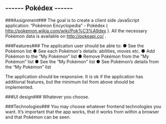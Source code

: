  ## ------ Pokédex ------ ##
 
###Assignment###
The goal is to create a client side JavaScript application: “Pokémon Encyclopedia” - Pokédex
( http://pokemon.wikia.com/wiki/Pok%C3%A9dex ).
All the necessary Pokémon data is available on http://pokeapi.co/ .


###Features###
The application user should be able to:
● See the Pokémon list
● See each Pokémon's details: abilities, moves etc.
● Add Pokémon to the “My Pokémon” list
● Remove Pokémon from the “My Pokémon” list
● See the “My Pokémon” list
● See Pokémon’s details from the “My Pokémon” list

The application should be responsive.
It is ok if the application has additional features, but the minimum list from above should be
implemented.


###UI design###
Whatever you choose.


###Technologies###
You may choose whatever frontend technologies you want. It’s important that the app works,
that it works from within a browser and that Pokémon can be seen.
